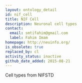 ```yaml
---
layout: ontology_detail
id: nif_cell
title: NIF Cell
description: Neuronal cell types
contact:
  email: smtifahim@gmail.com
  label: Fahim Imam
homepage: http://neuinfo.org/
is_obsolete: true
replaced_by: cl
activity_status: inactive
github_date_added: 2015-08-21
---
```


Cell types from NIFSTD
